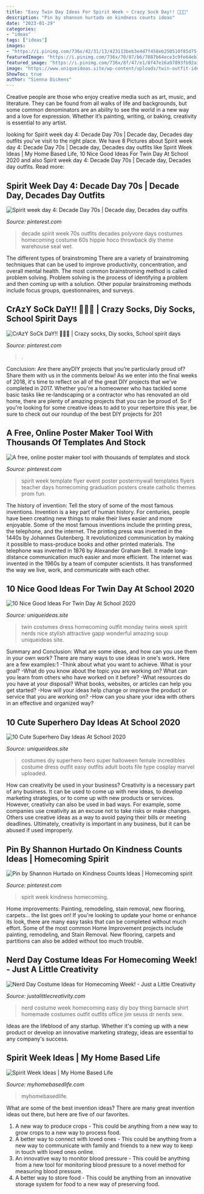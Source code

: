 ```yaml
---
title: "Easy Twin Day Ideas For Spirit Week ~ Crazy Sock Day!! 🧦🧦🧦"
description: "Pin by shannon hurtado on kindness counts ideas"
date: "2023-01-29"
categories:
- "ideas"
tags: ["ideas"]
images:
- "https://i.pinimg.com/736x/42/31/13/423113beb3e4d7f458eb250510f85d75--decade-day-outfits-spirit-week-homecoming-week.jpg"
featuredImage: "https://i.pinimg.com/736x/70/87/b6/7087b64ece3c9fe64eb16fecfd8c3e84.jpg"
featured_image: "https://i.pinimg.com/736x/8f/47/e1/8f47e16a97893fb92a34317f84622df3--online-poster-maker-online-posters.jpg"
image: "https://www.uniqueideas.site/wp-content/uploads/twin-outfit-ideas-for-a-twin-day-schoonenkenthe23s-soup-1.jpg"
ShowToc: true
author: "Sienna Dickens"
---
```



Creative people are those who enjoy creative media such as art, music, and literature. They can be found from all walks of life and backgrounds, but some common denominators are an ability to see the world in a new way and a love for expression. Whether it’s painting, writing, or baking, creativity is essential to any artist.

	

		
looking for Spirit week day 4: Decade Day 70s | Decade day, Decades day outfits you've visit to the right place. We have 8 Pictures about Spirit week day 4: Decade Day 70s | Decade day, Decades day outfits like Spirit Week Ideas | My Home Based Life, 10 Nice Good Ideas For Twin Day At School 2020 and also Spirit week day 4: Decade Day 70s | Decade day, Decades day outfits. Read more:
		
    
## Spirit Week Day 4: Decade Day 70s | Decade Day, Decades Day Outfits

<img loading=lazy src="https://i.pinimg.com/736x/42/31/13/423113beb3e4d7f458eb250510f85d75--decade-day-outfits-spirit-week-homecoming-week.jpg" onerror="this.onerror=null;this.src='https://tse4.mm.bing.net/th?id=OIP.PRvE-Q16sgRuR75KMcQQ1QHaMU&amp;pid=15.1';" alt="Spirit week day 4: Decade Day 70s | Decade day, Decades day outfits">

_Source: pinterest.com_

>decade spirit week 70s outfits decades polyvore days costumes homecoming costume 60s hippie hoco throwback diy theme warehouse seal wet. 

	

The different types of brainstroming
There are a variety of brainstroming techniques that can be used to improve productivity, concentration, and overall mental health. The most common brainstroming method is called problem solving. Problem solving is the process of identifying a problem and then coming up with a solution. Other popular brainstroming methods include focus groups, questionnaires, and surveys.

    
## CrAzY SoCk DaY!! 🧦🧦🧦 | Crazy Socks, Diy Socks, School Spirit Days

<img loading=lazy src="https://i.pinimg.com/736x/70/87/b6/7087b64ece3c9fe64eb16fecfd8c3e84.jpg" onerror="this.onerror=null;this.src='https://tse1.mm.bing.net/th?id=OIP.I8eQ48jHrPPeCJ2d5CLXPwHaJ3&amp;pid=15.1';" alt="CrAzY SoCk DaY!! 🧦🧦🧦 | Crazy socks, Diy socks, School spirit days">

_Source: pinterest.com_

>. 

	

Conclusion: Are there anyDIY projects that you’re particularly proud of? Share them with us in the comments below!
As we enter into the final weeks of 2018, it's time to reflect on all of the great DIY projects that we've completed in 2017. Whether you're a homeowner who has tackled some basic tasks like re-landscaping or a contractor who has renovated an old home, there are plenty of amazing projects that you can be proud of. So if you're looking for some creative ideas to add to your repertoire this year, be sure to check out our roundup of the best DIY projects for 201
    
## A Free, Online Poster Maker Tool With Thousands Of Templates And Stock

<img loading=lazy src="https://i.pinimg.com/736x/8f/47/e1/8f47e16a97893fb92a34317f84622df3--online-poster-maker-online-posters.jpg" onerror="this.onerror=null;this.src='https://tse4.mm.bing.net/th?id=OIP.tTMA2j0sHrBai1DY-VHeRgAAAA&amp;pid=15.1';" alt="A free, online poster maker tool with thousands of templates and stock">

_Source: pinterest.com_

>spirit week template flyer event poster postermywall templates flyers teacher days homecoming graduation posters create catholic themes prom fun. 

	

The history of invention: Tell the story of some of the most famous inventions.
Invention is a key part of human history. For centuries, people have been creating new things to make their lives easier and more enjoyable. Some of the most famous inventions include the printing press, the telephone, and the internet.
The printing press was invented in the 1440s by Johannes Gutenberg. It revolutionized communication by making it possible to mass-produce books and other printed materials. The telephone was invented in 1876 by Alexander Graham Bell. It made long-distance communication much easier and more efficient. The internet was invented in the 1960s by a team of computer scientists. It has transformed the way we live, work, and communicate with each other.

    
## 10 Nice Good Ideas For Twin Day At School 2020

<img loading=lazy src="https://www.uniqueideas.site/wp-content/uploads/twin-outfit-ideas-for-a-twin-day-schoonenkenthe23s-soup-1.jpg" onerror="this.onerror=null;this.src='https://tse4.mm.bing.net/th?id=OIP.ZepTZQ-HPYTJpmi_6E1s-wHaJ4&amp;pid=15.1';" alt="10 Nice Good Ideas For Twin Day At School 2020">

_Source: uniqueideas.site_

>twin costumes dress homecoming outfit monday twins week spirit nerds nice stylish attractive gapp wonderful amazing soup uniqueideas site. 

	

Summary and Conclusion: What are some ideas, and how can you use them in your own work?
There are many ways to use ideas in one's work. Here are a few examples:1 
-Think about what you want to achieve. What is your goal? 
-What do you know about the topic you are working on? What can you learn from others who have worked on it before? 
-What resources do you have at your disposal? What books, websites, or articles can help you get started? 
-How will your ideas help change or improve the product or service that you are working on? 
-How can you share your idea with others in an effective and organized way?

    
## 10 Cute Superhero Day Ideas At School 2020

<img loading=lazy src="https://www.uniqueideas.site/wp-content/uploads/super-hero-day-diy-incredibles-outfit-ideas-for-amy-pinterest.jpg" onerror="this.onerror=null;this.src='https://tse2.mm.bing.net/th?id=OIP.sWeVyGYApC6FzN9eEoZhhAHaJ6&amp;pid=15.1';" alt="10 Cute Superhero Day Ideas At School 2020">

_Source: uniqueideas.site_

>costumes diy superhero hero super halloween female incredibles costume dress outfit easy outfits adult boots file type cosplay marvel uploaded. 

	

How can creativity be used in your business?
Creativity is a necessary part of any business. It can be used to come up with new ideas, to develop marketing strategies, or to come up with new products or services. However, creativity can also be used in bad ways. For example, some companies use creativity as an excuse not to take risks or make changes. Others use creative ideas as a way to avoid paying their bills or meeting deadlines. Ultimately, creativity is important in any business, but it can be abused if used improperly.

    
## Pin By Shannon Hurtado On Kindness Counts Ideas | Homecoming Spirit

<img loading=lazy src="https://i.pinimg.com/originals/8d/72/43/8d724368f486b80c07d164eae5c6d34c.jpg" onerror="this.onerror=null;this.src='https://tse4.mm.bing.net/th?id=OIP.tuYjmhLacnY8-KARTjwOjgHaK2&amp;pid=15.1';" alt="Pin by Shannon Hurtado on Kindness Counts Ideas | Homecoming spirit">

_Source: pinterest.com_

>spirit week kindness homecoming. 

	

Home improvements: Painting, remodeling, stain removal, new flooring, carpets... the list goes on!
If you're looking to update your home or enhance its look, there are many easy tasks that can be completed without much effort. Some of the most common Home Improvement projects include painting, remodeling, and Stain Removal. New flooring, carpets and partitions can also be added without too much trouble.

    
## Nerd Day Costume Ideas For Homecoming Week! - Just A Little Creativity

<img loading=lazy src="https://www.justalittlecreativity.com/wp-content/uploads/2014/09/nerddaycostume-1.jpg" onerror="this.onerror=null;this.src='https://tse1.mm.bing.net/th?id=OIP.-wb-d7LOewXG7yrIY5-ZFQHaKH&amp;pid=15.1';" alt="Nerd Day Costume Ideas for Homecoming Week! - Just a Little Creativity">

_Source: justalittlecreativity.com_

>nerd costume week homecoming easy diy boy thing barnacle shirt homemade costumes outfit outfits office jim seuss dr nerds sew. 

	

Ideas are the lifeblood of any startup. Whether it's coming up with a new product or develop an innovative marketing strategy, ideas are essential to any company's success.

    
## Spirit Week Ideas | My Home Based Life

<img loading=lazy src="https://myhomebasedlife.com/wp-content/uploads/2020/05/spirit-week-fun.jpg" onerror="this.onerror=null;this.src='https://tse2.mm.bing.net/th?id=OIP.VCvAtO5Tu7fp0bw9n713rQHaLH&amp;pid=15.1';" alt="Spirit Week Ideas | My Home Based Life">

_Source: myhomebasedlife.com_

>myhomebasedlife. 

	

What are some of the best invention ideas?
There are many great invention ideas out there, but here are five of our favorites. 
1. A new way to produce crops - This could be anything from a new way to grow crops to a new way to process food. 
2. A better way to connect with loved ones - This could be anything from a new way to communicate with family and friends to a new way to keep in touch with loved ones online. 
3. An innovative way to monitor blood pressure - This could be anything from a new tool for monitoring blood pressure to a novel method for measuring blood pressure. 
4. A better way to store food - This could be anything from an innovative storage system for food to a new way of preserving food. 

